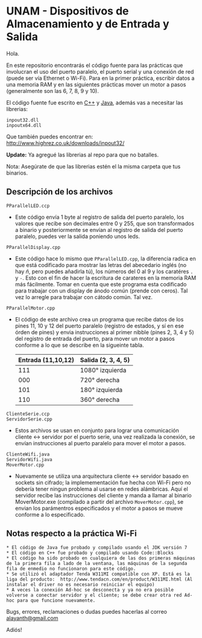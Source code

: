 # UNAM - Dispositivos de Almacenamiento y de Entrada y Salida
Hola.

En este repositorio encontrarás el código fuente para las prácticas que involucran el uso del puerto paralelo, el puerto serial y una conexión de red (puede ser vía Ethernet o Wi-Fi). Para en la primer práctica, escribir datos a una memoria RAM y en las siguientes prácticas mover un motor a pasos (generalmente son las 6, 7, 8, 9 y 10).

El código fuente fue escrito en [C++](http://www.cprogramming.com/) y [Java](https://docs.oracle.com/javase/8/docs/api/), además vas a necesitar las librerias:
```
inpout32.dll
inpoutx64.dll
```
Que también puedes encontrar en:
http://www.highrez.co.uk/downloads/inpout32/

**Update:** Ya agregué las librerias al repo para que no batalles.

Nota: Asegúrate de que las librerias estén el la misma carpeta que tus binarios.

Descripción de los archivos
---------------------------
  
  ```
  PParallelLED.ccp
  ```
  * Este código envía 1 byte al registro de salida del puerto paralelo, los valores que recibe son decimales entre 0 y 255, que son transformados a binario y posteriormente se envían al registro de salida del puerto paralelo, puedes ver la salida poniendo unos leds.
  
  ```  
  PParallelDisplay.cpp
  ```
  * Este código hace lo mismo que `PParallelLED.cpp`, la diferencia radica en que está codificado para mostrar las letras del abecedario inglés (no hay *ñ*, pero puedes añadirla tú), los números del 0 al 9 y los caratéres `.` y `-`. Esto con el fin de hacer la escritura de carateres en la memoria RAM más fácilmente. Tomar en cuenta que este programa esta codificado para trabajar con un display de ánodo común (prende con ceros). Tal vez lo arregle para trabajar con cátodo común. Tal vez.
  
  ```  
  PParallelMotor.cpp
  ```
  * El código de este archivo crea un programa que recibe datos de los pines 11, 10 y 12 del puerto paralelo (registro de estados, y sí en ese órden de pines) y envia instrucciones al primer nibble (pines 2, 3, 4 y 5) del registro de entrada del puerto, para mover un motor a pasos conforme a lo que se describe en la sigueinte tabla.

    | Entrada (11,10,12)  | Salida (2, 3, 4, 5) |
    | ------------------  | ------------------- |
    | 111                 | 1080° izquierda     |
    | 000                 | 720° derecha        |
    | 101                 | 180° izquierda      |
    | 110                 | 360° derecha        |
  
  ```
  ClienteSerie.ccp
  ServidorSerie.cpp
  ```
  * Estos archivos se usan en conjunto para lograr una comunicación cliente <-> servidor por el puerto serie, una vez realizada la conexión, se envían instrucciones al puerto paralelo para mover el motor a pasos.
  
  ```
  ClienteWifi.java
  ServidorWifi.java
  MoverMotor.cpp
  ```
  * Nuevamente se utiliza una arquitectura cliente <-> servidor basado en sockets sin cifrado; la implemementación fue hecha con Wi-Fi pero no debería tener ningun problema al usarse en redes alámbricas. Aquí el servidor recibe las instrucciones del cliente y manda a llamar al binario MoverMotor.exe (compilado a partir del archivo `MoverMotor.cpp`), se envian los parámentros especificados y el motor a pasos se mueve conforme a lo especificado.
  
## Notas respecto a la práctica Wi-Fi

    * El código de Java fue probado y compilado usando el JDK versión 7
    * El código en C++ fue probado y compilado usando Code::Blocks
    * El código ha sido probado en cualquiera de las dos primeras máquinas de la primera fila a lado de la ventana, las máquinas de la segunda fila de enmedio no funcionaron para este código.
    * Se utilizó el adaptador Tenda W311MI compatible con XP. Está es la liga del producto:  http://www.tendacn.com/en/product/W311MI.html (Al instalar el driver no es necesario reiniciar el equipo)
    * A veces la conexión Ad-hoc se desconecta y ya no era posible volverse a conectar servidor y el cliente; se debe crear otra red Ad-hoc para que funcione nuevamente.

Bugs, errores, reclamaciones o dudas puedes hacerlas al correo alayanth@gmail.com

Adiós!
